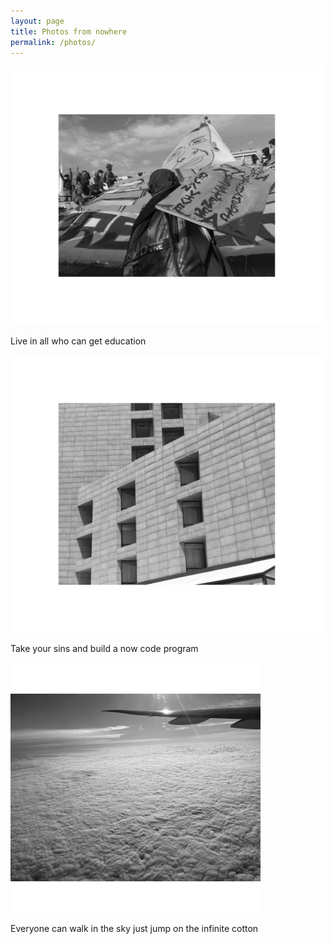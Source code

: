 ```yaml
---
layout: page
title: Photos from nowhere
permalink: /photos/
---
```


<img src="/images/Photo 4.JPG" alt="portrait" width="500"/>


Live in all who can get education 


<img src="/images/Photo3.JPG" alt="portrait" width="500"/>


Take your sins and build a now code program


<img src="/images/Photo 1.JPG" alt="portrait" width="400"/>



Everyone can walk in the sky
just jump on the infinite cotton
